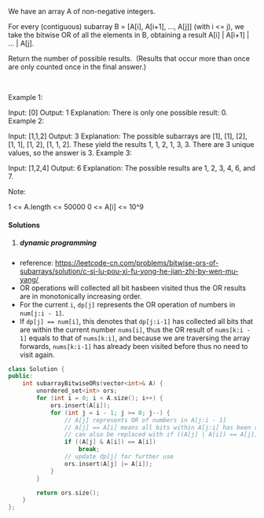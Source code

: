 We have an array A of non-negative integers.

For every (contiguous) subarray B = [A[i], A[i+1], ..., A[j]] (with i <= j), we take the bitwise OR of all the elements in B, obtaining a result A[i] | A[i+1] | ... | A[j].

Return the number of possible results.  (Results that occur more than once are only counted once in the final answer.)

 

Example 1:

Input: [0]
Output: 1
Explanation: 
There is only one possible result: 0.
Example 2:

Input: [1,1,2]
Output: 3
Explanation: 
The possible subarrays are [1], [1], [2], [1, 1], [1, 2], [1, 1, 2].
These yield the results 1, 1, 2, 1, 3, 3.
There are 3 unique values, so the answer is 3.
Example 3:

Input: [1,2,4]
Output: 6
Explanation: 
The possible results are 1, 2, 3, 4, 6, and 7.
 

Note:

1 <= A.length <= 50000
0 <= A[i] <= 10^9

#### Solutions

1. ##### dynamic programming

- reference: https://leetcode-cn.com/problems/bitwise-ors-of-subarrays/solution/c-si-lu-pou-xi-fu-yong-he-jian-zhi-by-wen-mu-yang/
- OR operations will collected all bit hasbeen visited thus the OR results are in monotonically increasing order.
- For the current `i`, `dp[j]` represents the OR operation of numbers in `num[j:i - 1]`.
- If `dp[j] == num[i]`, this denotes that `dp[j:i-1]` has collected all bits that are within the current number `nums[i]`, thus the OR result of `nums[k:i - 1]` equals to that of `nums[k:i]`, and because we are traversing the array forwards, `nums[k:i-1]` has already been visited before thus no need to visit again.

```c++
class Solution {
public:
    int subarrayBitwiseORs(vector<int>& A) {
        unordered_set<int> ors;
        for (int i = 0; i < A.size(); i++) {
            ors.insert(A[i]);
            for (int j = i - 1; j >= 0; j--) {
                // A[j] represents OR of numbers in A[j:i - 1]
                // A[j] == A[i] means all bits within A[j:i] has been recorded, thus OR of nums[k:i](k < j) would be the same as OR of nums[: i - 1] whcih is visited before.
                // can also be replaced with if ((A[j] | A[i]) == A[j])
                if ((A[j] & A[i]) == A[i])
                    break;
                // update dp[j] for further use
                ors.insert(A[j] |= A[i]);
            }
        }

        return ors.size();
    }
};
```